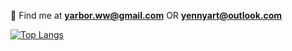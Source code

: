 
🤔 Find me at **yarbor.ww@gmail.com** OR **yennyart@outlook.com**

<!--
 [![GitHub Streak](https://github-readme-streak-stats.herokuapp.com?user=YarBor&theme=dark&hide_border=true&border_radius=5&date_format=%5BY.%5Dn.j)](https://github.com/YarBor) 
[![Anurag's GitHub stats](https://github-readme-stats.vercel.app/api?username=YarBor&theme=transparent)](https://github.com/YarBor)
-->




[![Top Langs](https://github-readme-stats.vercel.app/api/top-langs/?username=YarBor)](https://github.com/YarBor)


<!--
**YarBor/YarBor** is a ✨ _special_ ✨ repository because its `README.md` (this file) appears on your GitHub profile.

Here are some ideas to get you started:

- 🔭 I’m currently working on ...
- 🌱 I’m currently learning ...
- 👯 I’m looking to collaborate on ...
- 🤔 I’m looking for help with ...
- 💬 Ask me about ...
- 📫 How to reach me: ...
- 😄 Pronouns: ...
- ⚡ Fun fact: ...
-->
